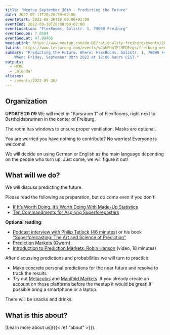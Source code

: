 ```yaml
---
title: "Meetup September 30th - Predicting the Future"
date: 2022-07-11T20:20:59+02:00
eventStart: 2022-09-30T18:00:00+02:00
eventEnd: 2022-09-30T20:00:00+02:00
eventLocation: "FlexRooms, Salzstr. 1, 79098 Freiburg"
eventGeoLon: 7.8504
eventGeoLat: 47.99466
meetupLink: https://www.meetup.com/de-DE/rationality-freiburg/events/287145423/
lwLink: https://www.lesswrong.com/events/vCokPHnTFL9EQFzgs/freiburg-meetup-september-30th
summary: "Predicting the Future. Where: FlexRooms, Salzstr. 1, 79098 Freiburg.
    When: Friday, September 30th 2022 at 18:00 hours CEST."
outputs:
  - HTML
  - Calendar
aliases:
  - /events/2022-09-30/
---
```


## Organization

**UPDATE 29.09** We will meet in "Kursraum 1" of FlexRooms, right next to
Bertholdsbrunnen in the center of Freiburg.

The room has windows to ensure proper ventilation. Masks are optional.

You are worried you have nothing to contribute? No worries! Everyone is
welcome!

We will decide on using German or English as the main language depending on the
people who turn up. Just come, we will figure it out!


## What will we do?

We will discuss predicting the future.

Please read the following as preparation, but do come even if you don't!

* [If It’s Worth Doing, It’s Worth Doing With Made-Up Statistics](https://slatestarcodex.com/2013/05/02/if-its-worth-doing-its-worth-doing-with-made-up-statistics/)
* [Ten Commandments for Aspiring Superforecasters](https://fs.blog/ten-commandments-for-superforecasters/)

**Optional reading**:

* [Podcast interview with Philip Tetlock (46 minutes)](https://fs.blog/knowledge-project-podcast/philip-tetlock/)
  or his book ["Superforecasting: The Art and Science of Prediction"](https://www.amazon.de/Superforecasting-Science-Prediction-Philip-Tetlock/dp/1847947158/)
* [Prediction Markets (Gwern)](https://www.gwern.net/Prediction-markets)
* [Introduction to Prediction Markets, Robin Hanson](https://www.youtube.com/watch?v=4yZKGbq1YmA) (video, 18 minutes)

After discussing predictions and probabilities we will turn to practice:

* Make concrete personal predictions for the near future and resolve to track the results
* Try out [Metaculus](https://www.metaculus.com/) and [Manifold
  Markets](https://manifold.markets/). If you already create an account on
  those platforms before the meetup it would be great! If possible bring a
  smartphone or a laptop.

There will be snacks and drinks.


## What is this about?

[Learn more about us]({{< ref "about" >}}).
